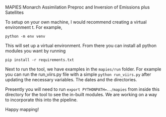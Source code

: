 MAPIES
Monarch Assimilation Preproc and Inversion of Emissions plus Satellites

To setup on your own machine, I would recommend creating a virtual environment t. For example,

```
python -m env venv
```

This will set up a virtual environment. From there you can install all python modules you want by running

```
pip install -r requirements.txt
```

Next to run the tool, we have examples in the `mapies/run` folder. For example you can run the run_viirs.py file with a simple `python run_viirs.py` after updating the necessary variables. The dates and the directories. 

Presently you will need to run `export PYTHONPATH=../mapies` from inside this directory for the tool to see the in-built modules. We are working on a way to incorporate this into the pipeline.

Happy mapping!



